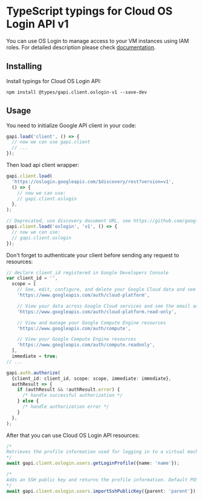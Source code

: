 # TypeScript typings for Cloud OS Login API v1

You can use OS Login to manage access to your VM instances using IAM roles.
For detailed description please check [documentation](https://cloud.google.com/compute/docs/oslogin/).

## Installing

Install typings for Cloud OS Login API:

```
npm install @types/gapi.client.oslogin-v1 --save-dev
```

## Usage

You need to initialize Google API client in your code:

```typescript
gapi.load('client', () => {
  // now we can use gapi.client
  // ...
});
```

Then load api client wrapper:

```typescript
gapi.client.load(
  'https://oslogin.googleapis.com/$discovery/rest?version=v1',
  () => {
    // now we can use:
    // gapi.client.oslogin
  },
);
```

```typescript
// Deprecated, use discovery document URL, see https://github.com/google/google-api-javascript-client/blob/master/docs/reference.md#----gapiclientloadname----version----callback--
gapi.client.load('oslogin', 'v1', () => {
  // now we can use:
  // gapi.client.oslogin
});
```

Don't forget to authenticate your client before sending any request to resources:

```typescript
// declare client_id registered in Google Developers Console
var client_id = '',
  scope = [
    // See, edit, configure, and delete your Google Cloud data and see the email address for your Google Account.
    'https://www.googleapis.com/auth/cloud-platform',

    // View your data across Google Cloud services and see the email address of your Google Account
    'https://www.googleapis.com/auth/cloud-platform.read-only',

    // View and manage your Google Compute Engine resources
    'https://www.googleapis.com/auth/compute',

    // View your Google Compute Engine resources
    'https://www.googleapis.com/auth/compute.readonly',
  ],
  immediate = true;
// ...

gapi.auth.authorize(
  {client_id: client_id, scope: scope, immediate: immediate},
  authResult => {
    if (authResult && !authResult.error) {
      /* handle successful authorization */
    } else {
      /* handle authorization error */
    }
  },
);
```

After that you can use Cloud OS Login API resources: <!-- TODO: make this work for multiple namespaces -->

```typescript
/*
Retrieves the profile information used for logging in to a virtual machine on Google Compute Engine.
*/
await gapi.client.oslogin.users.getLoginProfile({name: 'name'});

/*
Adds an SSH public key and returns the profile information. Default POSIX account information is set when no username and UID exist as part of the login profile.
*/
await gapi.client.oslogin.users.importSshPublicKey({parent: 'parent'});
```
